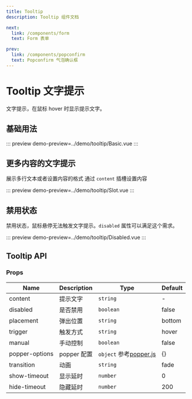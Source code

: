 ```yaml
---
title: Tooltip
description: Tooltip 组件文档

next:
  link: /components/form
  text: Form 表单

prev:
  link: /components/popconfirm
  text: Popconfirm 气泡确认框
---
```


# Tooltip 文字提示

文字提示，在鼠标 hover 时显示提示文字。


## 基础用法

::: preview
demo-preview=../demo/tooltip/Basic.vue
:::

## 更多内容的文字提示

展示多行文本或者设置内容的格式
通过 `content` 插槽设置内容

::: preview
demo-preview=../demo/tooltip/Slot.vue
:::

## 禁用状态

禁用状态，鼠标悬停无法触发文字提示。`disabled` 属性可以满足这个需求。

::: preview
demo-preview=../demo/tooltip/Disabled.vue
:::

## Tooltip API

### Props

| Name           | Description | Type                                                     | Default |
| -------------- | ----------- | -------------------------------------------------------- | ------- |
| content        | 提示文字    | `string`                                                 | -       |
| disabled       | 是否禁用    | `boolean`                                                | false   |
| placement      | 弹出位置    | `string`                                                 | bottom  |
| trigger        | 触发方式    | `string`                                                 | hover   |
| manual         | 手动控制    | `boolean`                                                | false   |
| popper-options | popper 配置 | `object` 参考[popper.js](https://popper.js.org/docs/v2/) | {}      |
| transition     | 动画        | `string`                                                 | fade    |
| show-timeout   | 显示延时    | `number`                                                 | 0       |
| hide-timeout   | 隐藏延时    | `number`                                                 | 200     |

<!-- ### Events

| Name           | Description            | Type                         |
| -------------- | ---------------------- | ---------------------------- |
| visible-change | 显示隐藏状态改变时触发 | `(visible: boolean) => void` |
| click-outside  | 点击外部时触发         | `() => void`                 |

### Slots

| Name    | Description |
| ------- | ----------- |
| default | 默认插槽    |
| content | 内容插槽    |

### Expose

| Name | Description | Type         |
| ---- | ----------- | ------------ |
| show | 显示        | `() => void` |
| hide | 隐藏        | `() => void` | -->
